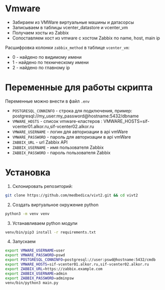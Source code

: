 # Vmware
- Забираем из VMWare виртуальные машины и датасорсы
- Записываем в таблицы vcenter_datastore и vcenter_vm
- Получаем хосты из Zabbix
- Сопоставляем хост из vmware с хостом Zabbix по name, host, main ip

Расшифровка колонки `zabbix_method` в таблице `vcenter_vm`:

- 0 - найдено по видимому имени
- 1 - найдено по техническому имени
- 2 - найдено по главному ip

# Переменные для работы скрипта

Переменные можно внести в файл `.env`

- `POSTGRESQL_CONNINFO` - строка для подключения, пример: postgresql://my_user:my_password@hostname:5432/dbname
- `VMWARE_HOSTS` - список vmware-кластеров : VMWARE_HOSTS=sif-vcenter01.alkor.ru,sif-vcenter02.alkor.ru
- `VMWARE_USERNAME` - логин для авторизации в api vmWare
- `VMWARE_PASSWORD` - пароль для авторизации в api vmWare
- `ZABBIX_URL` - url Zabbix API
- `ZABBIX_USERNAME` - имя пользователя Zabbix
- `ZABBIX_PASSWORD` - пароль пользователя Zabbix

# Установка

1. Склонировать репозиторий:
```bash
git clone https://github.com/medbedica/vivt2.git && cd vivt2
```
2. Создать виртуальное окружение python
```bash
python3 -m venv venv
```
3. Устанавливаем python модули
```bash
venv/bin/pip3 install -r requirements.txt
```
4. Запускаем
```bash
export VMWARE_USERNAME=user
export VMWARE_PASSWORD=pswd
export POSTGRESQL_CONNINFO=postgresql://user:pswd@hostname:5432/cmdb
export VMWARE_HOSTS=sif-vcenter01.alkor.ru,sif-vcenter02.alkor.ru
export ZABBIX_URL=https://zabbix.example.com
export ZABBIX_USERNAME=admin
export ZABBIX_PASSWORD=adminpsw
venv/bin/python3 main.py 
```
